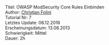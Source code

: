 Titel: OWASP ModSecurity Core Rules Einbinden  
Author: <a href="mailto:christian.folini@netnea.com">Christian Folini</a>  
Tutorial Nr: 7  
Letztes Update: 06.12.2016  
Erscheinungsdatum: 13.08.2013  
Schwierigkeit: Mittel  
Dauer: 2h  
